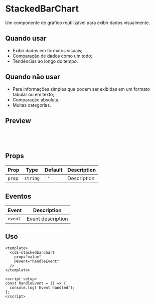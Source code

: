 # StackedBarChart

Um componente de gráfico reutilizável para exibir dados visualmente.

## Quando usar

- Exibir dados em formatos visuais;
- Comparação de dados como um todo;
- Tendências ao longo do tempo.

## Quando não usar

- Para informações simples que podem ser exibidas em um formato tabular ou em texto;
- Comparação absoluta;
- Muitas categorias.

## Preview

<script setup>
import StackedBarChart from '@/components/StackedBarChart.vue';

const handleClick = () => {
  console.log('Component interaction');
};
</script>

<div class="demo-container">
  <StackedBarChart />
</div>

## Props

| Prop | Type | Default | Description |
|------|------|---------|-------------|
| `prop` | `string` | `''` | Description |

## Eventos

| Event | Description |
|-------|-------------|
| `event` | Event description |

## Uso

```vue
<template>
  <cds-stackedbarchart
    prop="value"
    @event="handleEvent"
  />
</template>

<script setup>
const handleEvent = () => {
  console.log('Event handled');
};
</script>
```

<style scoped>
.demo-container {
  padding: 20px;
  border: 1px solid var(--vp-c-border);
  border-radius: 8px;
  margin: 16px 0;
}
</style>